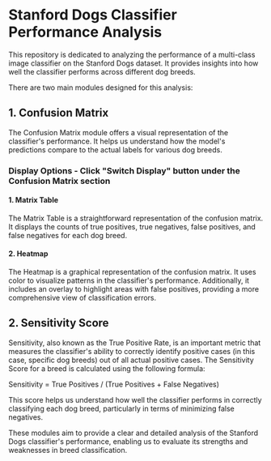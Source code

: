 # Stanford Dogs Classifier Performance Analysis

This repository is dedicated to analyzing the performance of a multi-class image classifier on the Stanford Dogs dataset. It provides insights into how well the classifier performs across different dog breeds. 

There are two main modules designed for this analysis:

## 1. Confusion Matrix

The Confusion Matrix module offers a visual representation of the classifier's performance. It helps us understand how the model's predictions compare to the actual labels for various dog breeds.

### Display Options - Click "Switch Display" button under the Confusion Matrix section

#### 1. Matrix Table

The Matrix Table is a straightforward representation of the confusion matrix. It displays the counts of true positives, true negatives, false positives, and false negatives for each dog breed.

#### 2. Heatmap

The Heatmap is a graphical representation of the confusion matrix. It uses color to visualize patterns in the classifier's performance. Additionally, it includes an overlay to highlight areas with false positives, providing a more comprehensive view of classification errors.

## 2. Sensitivity Score

Sensitivity, also known as the True Positive Rate, is an important metric that measures the classifier's ability to correctly identify positive cases (in this case, specific dog breeds) out of all actual positive cases. The Sensitivity Score for a breed is calculated using the following formula:

Sensitivity = True Positives / (True Positives + False Negatives)

This score helps us understand how well the classifier performs in correctly classifying each dog breed, particularly in terms of minimizing false negatives.

These modules aim to provide a clear and detailed analysis of the Stanford Dogs classifier's performance, enabling us to evaluate its strengths and weaknesses in breed classification.
